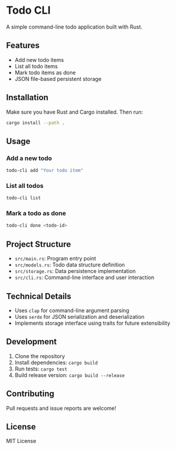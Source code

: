 # Todo CLI

A simple command-line todo application built with Rust.

## Features

- Add new todo items
- List all todo items
- Mark todo items as done
- JSON file-based persistent storage

## Installation

Make sure you have Rust and Cargo installed. Then run:

```bash
cargo install --path .
```

## Usage

### Add a new todo

```bash
todo-cli add "Your todo item"
```

### List all todos

```bash
todo-cli list
```

### Mark a todo as done

```bash
todo-cli done <todo-id>
```

## Project Structure

- `src/main.rs`: Program entry point
- `src/models.rs`: Todo data structure definition
- `src/storage.rs`: Data persistence implementation
- `src/cli.rs`: Command-line interface and user interaction

## Technical Details

- Uses `clap` for command-line argument parsing
- Uses `serde` for JSON serialization and deserialization
- Implements storage interface using traits for future extensibility

## Development

1. Clone the repository
2. Install dependencies: `cargo build`
3. Run tests: `cargo test`
4. Build release version: `cargo build --release`

## Contributing

Pull requests and issue reports are welcome!

## License

MIT License

